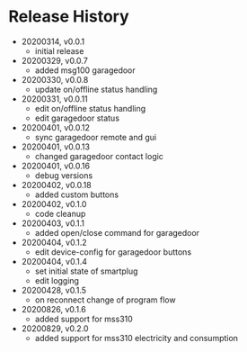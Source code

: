 # Release History

* 20200314, v0.0.1
	* initial release
* 20200329, v0.0.7
	* added msg100 garagedoor
* 20200330, v0.0.8
	* update on/offline status handling
* 20200331, v0.0.11
	* edit on/offline status handling
	* edit garagedoor status
* 20200401, v0.0.12
	* sync garagedoor remote and gui
* 20200401, v0.0.13
	* changed garagedoor contact logic
* 20200401, v0.0.16
	* debug versions
* 20200402, v0.0.18
	* added custom buttons
* 20200402, v0.1.0
	* code cleanup
* 20200403, v0.1.1
	* added open/close command for garagedoor
* 20200404, v0.1.2
	* edit device-config for garagedoor buttons
* 20200404, v0.1.4
	* set initial state of smartplug
	* edit logging
* 20200428, v0.1.5
	* on reconnect change of program flow
* 20200826, v0.1.6
	* added support for mss310
* 20200829, v0.2.0
	* added support for mss310 electricity and consumption

